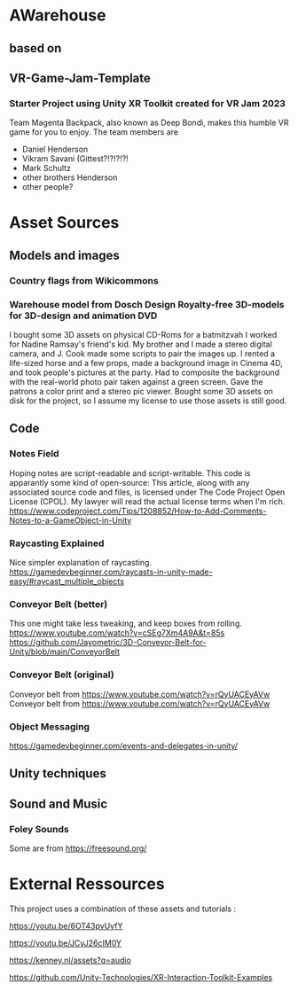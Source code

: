 # AWarehouse
## based on
## VR-Game-Jam-Template
### Starter Project using Unity XR Toolkit created for VR Jam 2023

Team Magenta Backpack, also known as Deep Bondi, makes this humble VR game for you to enjoy.
The team members are
- Daniel Henderson
- Vikram Savani (Gittest?!?!?!?!
- Mark Schultz
- other brothers Henderson
- other people?


# Asset Sources
## Models and images
### Country flags from Wikicommons

### Warehouse model from Dosch Design Royalty-free 3D-models for 3D-design and animation DVD
I bought some 3D assets on physical CD-Roms for a batmitzvah I worked for Nadine Ramsay's friend's kid. 
My brother and I made a stereo digital camera, and J. Cook made some scripts to pair the images up.
I rented a life-sized horse and a few props, made a background image in Cinema 4D,
and took people's pictures at the party. Had to composite the background with the real-world
photo pair taken against a green screen. Gave the patrons a color print and a stereo pic viewer.
Bought some 3D assets on disk for the project, so I assume my license to use those assets 
is still good.


## Code
### Notes Field
Hoping notes are script-readable and script-writable.
This code is apparantly some kind of open-source:
This article, along with any associated source code and files, is licensed under The Code Project Open License (CPOL).
My lawyer will read the actual license terms when I'm rich.
https://www.codeproject.com/Tips/1208852/How-to-Add-Comments-Notes-to-a-GameObject-in-Unity

### Raycasting Explained
Nice simpler explanation of raycasting. 
 https://gamedevbeginner.com/raycasts-in-unity-made-easy/#raycast_multiple_objects

### Conveyor Belt (better)
This one might take less tweaking,
and keep boxes from rolling.
https://www.youtube.com/watch?v=cSEg7Xm4A9A&t=85s
https://github.com/Jayometric/3D-Conveyor-Belt-for-Unity/blob/main/ConveyorBelt


### Conveyor Belt (original)
Conveyor belt from https://www.youtube.com/watch?v=rQyUACEyAVw
Conveyor belt from https://www.youtube.com/watch?v=rQyUACEyAVw

### Object Messaging
https://gamedevbeginner.com/events-and-delegates-in-unity/

## Unity techniques

## Sound and Music
### Foley Sounds
Some are from https://freesound.org/





# External Ressources
This project uses a combination of these assets and tutorials :

https://youtu.be/6OT43pvUyfY

https://youtu.be/JCyJ26cIM0Y

https://kenney.nl/assets?q=audio

https://github.com/Unity-Technologies/XR-Interaction-Toolkit-Examples
